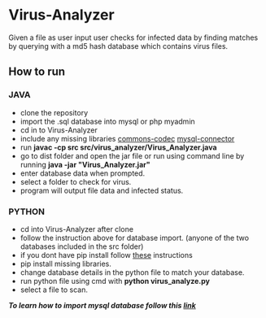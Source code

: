 # Virus-Analyzer
Given a file as user input user checks for infected data by finding matches by querying with a md5 hash database which contains virus files. 

## How to run 

### JAVA

- clone the repository
- import the .sql database into mysql or php myadmin
- cd in to Virus-Analyzer
- include any missing libraries [commons-codec](https://drive.google.com/file/d/10eo9KJ-a6H7wLHRaaVrdEh6zqcrd8QKd/view?usp=sharing) [mysql-connector](https://drive.google.com/file/d/1z6BbLvuLFpOSS584QndLDsVBjWVOo3eY/view?usp=sharing)
- run **javac -cp src src/virus_analyzer/Virus_Analyzer.java**
- go to dist folder and open the jar file or run using command line by running **java -jar "Virus_Analyzer.jar"**
- enter database data when prompted. 
- select a folder to check for virus.
- program will output file data and infected status.

### PYTHON

- cd into Virus-Analyzer after clone
- follow the instruction above for database import. (anyone of the two databases included in the src folder)
- if you dont have pip install follow [these](https://github.com/BurntSushi/nfldb/wiki/Python-&-pip-Windows-installation) instructions
- pip install missing libraries.
- change database details in the python file to match your database.
- run python file using cmd with **python virus_analyze.py**
- select a file to scan.

***To learn how to import mysql database follow this [link](https://mediatemple.net/community/products/dv/204403864/export-and-import-mysql-databases)*** 
